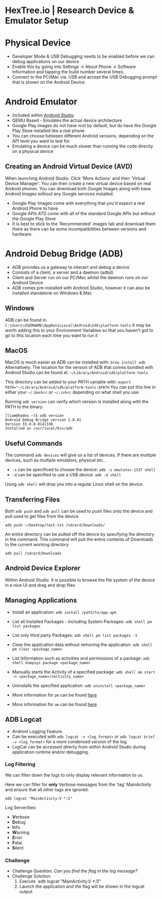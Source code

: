 # HexTree.io | Research Device & Emulator Setup

# Physical Device

- Developer Mode & USB Debugging needs to be enabled before we can debug applications on our device
- Enable this by going into Settings -> About Phone -> Software Information and tapping the build number several times.
- Connect to the PC/Mac via. USB and accept the USB Debugging prompt that is shown on the Android Device.

# Android Emulator

- Included within [Android Studio](https://developer.android.com/studio).
- QEMU Based - Emulates the actual device architecture
- Google Play images do not have root by default, but do have the Google Play Store installed like a real phone
- You can choose between different Android versions, depending on the API level you want to test for.
- Emulating a device can be much slower than running the code directly on a physical device

## Creating an Android Virtual Device (AVD)

When launching Android Studio. Click 'More Actions' and then 'Virtual Device Manager'. You can then create a new virtual device based on real Android phones.
You can download both Google Images along with base Android Images without any Google services installed.

- Google Play Images come with everything that you'd expect a real Android Phone to have
- Google APIs ATD come with all of the standard Google APIs but without the Google Play Store
- It is best to stick to the 'Recommended' images tab and download them there as there can be some incompatibilities between versions and hardware.

# Android Debug Bridge (ADB)

- ADB provides us a gateway to interact and debug a device
- Consists of a client, a server and a daemon (adbd)
- Client and Server run on our PC/Mac whilst the daemon runs on our Android Device
- ADB comes pre-installed with Android Studio, however it can also be installed standalone on Windows & Mac

## Windows

ADB can be found in `C:\Users\USERNAME\AppData\Local\Android\Sdk\platform-tools`
It may be worth adding this to your Environment Variables so that you haven't got to go to this location each time you want to run it

## MacOS

MacOS is much easier as ADB can be installed with: `brew install adb`
Alternatively. The location for the version of ADB that comes bundled with Android Studio can be found at: `~/Library/Android/sdk/platform-tools`

This directory can be added to your PATH variable with: `export PATH="~/Library/Android/sdk/platform-tools:$PATH`
You can put this line in either your `~/.bashrc` or `~/.zshrc` depending on what shell you use.

Running `adb version` can verify which version is installed along with the PATH to the binary.

```
[liam@hades ~]$ adb version
Android Debug Bridge version 1.0.41
Version 33.0.0-8141338
Installed as /usr/local/bin/adb
```

## Useful Commands

The command `adb devices` will give us a list of devices. If there are multiple devices, such as multiple emulators, physical etc..

- `-s` can be specificed to choose the device: `adb -s emulator-1337 shell`
- `-d` can be specified to use a USB device: `adb -d shell`

Using `adb shell` will drop you into a regular Linux shell on the device.

## Transferring Files

Both `adb push` and `adb pull` can be used to push files onto the device and pull used to get files from the device.

```
adb push ~/Desktop/test.txt /sdcard/Downloads/
```

An entire directory can be pulled off the device by specifying the directory in the command. This command will pull the entire contents of Downloads to the current working directory

```
adb pull /sdcard/Downloads
```

## Android Device Explorer

Within Android Studio. It is possible to browse the file system of the device in a nice UI and drag and drop files


## Managing Applications

- Install an application: `adb install /path/to/app.apk`
- List all Installed Packages - Including System Packages: `adb shell pm list packages`
- List only third party Packages: `adb shell pm list packages -3`
- Clear the application data without removing the application: `adb shell pm clear <package_name>`
- List Information such as activities and permissions of a package: `adb shell dumpsys package <package_name>`
- Manually starts the Activity of a specified package: `adb shell am start -n <package_name>/<activity_name>`
- Uninstalls the specified application: `adb uninstall <package_name>`

- More information for `pm` can be found [here](https://developer.android.com/tools/adb#pm)
- More information for `am` can be found [here](https://developer.android.com/tools/adb#am)


## ADB Logcat

- Android Logging Feature.
- Can be executed with `adb logcat -v <log_format>` or `adb logcat brief -v <log_format>` for a more condensed version of the log.
- LogCat can be accessed directy from within Android Studio during application runtime and/or debugging.

### Log Filtering

We can filter down the logs to only display relevant information to us.

Here we can filter for **only** Verbose messages from the 'tag' MainActivity and ensure that all other tags are ignored.

```
adb logcat "MainActivity:V *:S"
```

Log Serverities:

- **V**erbose
- **D**ebug
- **I**nfo
- **W**arning
- **E**rror
- **F**atal
- **S**ilent


### Challenge

- Challenge Question: _Can you find the flag in the log message?_
- Challenge Solution:
	1. Execute `adb logcat "MainActivity:V *:S"
	2. Launch the application and the flag will be shown in the logcat output
